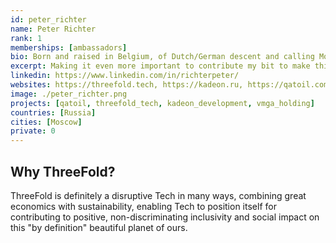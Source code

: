 ```yaml
---
id: peter_richter
name: Peter Richter
rank: 1
memberships: [ambassadors]
bio: Born and raised in Belgium, of Dutch/German descent and calling Moscow, Russia home for the last 25+ years. With 25+ year of logistics & supply chain, for the past 10 years active in Industrial Development & Construction, Decentralised Energy and rolling into project integration/management in a very broad sphere of projects. Multilingual and a natural networker with a global reach, seeking to contribute to making this planet of ours a better place to live on.
excerpt: Making it even more important to contribute my bit to make this word non-discriminating and inclusive for all!
linkedin: https://www.linkedin.com/in/richterpeter/
websites: https://threefold.tech, https://kadeon.ru, https://qatoil.com
image: ./peter_richter.png
projects: [qatoil, threefold_tech, kadeon_development, vmga_holding]
countries: [Russia]
cities: [Moscow]
private: 0
---
```


## Why ThreeFold?

ThreeFold is definitely a disruptive Tech in many ways, combining great economics with sustainability, enabling Tech to position itself for contributing to positive, non-discriminating inclusivity and social impact on this "by definition" beautiful planet of ours. 